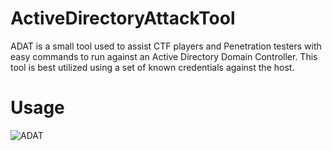 # ActiveDirectoryAttackTool

ADAT is a small tool used to assist CTF players and Penetration testers with easy commands to run against an Active Directory Domain Controller. This tool is best utilized using a set of known credentials against the host.

# Usage



![ADAT](https://user-images.githubusercontent.com/68926315/163265220-56b3a86a-5ece-4c72-8255-3ee595bb265b.png)
